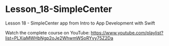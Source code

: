 # Lesson_18-SimpleCenter
Lesson 18 - SimpleCenter app from Intro to App Development with Swift

Watch the complete course on YouTube: https://www.youtube.com/playlist?list=PLXiaMWHbNgp2oJe2WhwmWSoRYvy75Z2Da 
